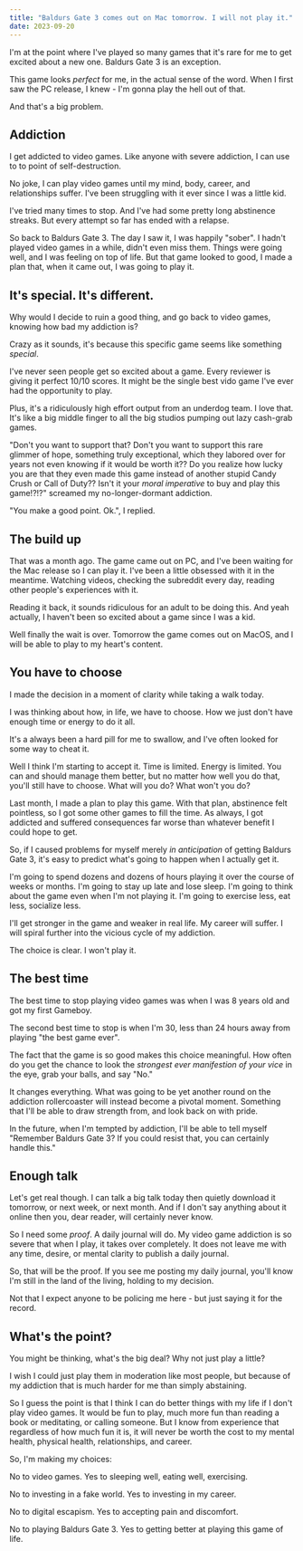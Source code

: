 ```yaml
---
title: "Baldurs Gate 3 comes out on Mac tomorrow. I will not play it."
date: 2023-09-20
---
```


I'm at the point where I've played so many games that it's rare for me to get excited about a new one. Baldurs Gate 3 is an exception.

This game looks *perfect* for me, in the actual sense of the word. When I first saw the PC release, I knew - I'm gonna play the hell out of that.

And that's a big problem.

## Addiction

I get addicted to video games. Like anyone with severe addiction, I can use to to point of self-destruction. 

No joke, I can play video games until my mind, body, career, and relationships suffer. I've been struggling with it ever since I was a little kid. 

I've tried many times to stop. And I've had some pretty long abstinence streaks. But every attempt so far has ended with a relapse.

So back to Baldurs Gate 3. The day I saw it, I was happily "sober". I hadn't played video games in a while, didn't even miss them. Things were going well, and I was feeling on top of life. But that game looked to good, I made a plan that, when it came out, I was going to play it.

## It's special. It's different.

Why would I decide to ruin a good thing, and go back to video games, knowing how bad my addiction is? 

Crazy as it sounds, it's because this specific game seems like something *special*. 

I've never seen people get so excited about a game. Every reviewer is giving it perfect 10/10 scores. It might be the single best vido game I've ever had the opportunity to play. 

Plus, it's a ridiculously high effort output from an underdog team. I love that. It's like a big middle finger to all the big studios pumping out lazy cash-grab games. 

"Don't you want to support that? Don't you want to support this rare glimmer of hope, something truly exceptional, which they labored over for years not even knowing if it would be worth it?? Do you realize how lucky you are that they even made this game instead of another stupid Candy Crush or Call of Duty?? Isn't it your *moral imperative* to buy and play this game!?!?" screamed my no-longer-dormant addiction.

"You make a good point. Ok.", I replied.

## The build up

That was a month ago. The game came out on PC, and I've been waiting for the Mac release so I can play it. I've been a little obsessed with it in the meantime. Watching videos, checking the subreddit every day, reading other people's experiences with it. 

Reading it back, it sounds ridiculous for an adult to be doing this. And yeah actually, I haven't been so excited about a game since I was a kid.

Well finally the wait is over. Tomorrow the game comes out on MacOS, and I will be able to play to my heart's content.

## You have to choose

I made the decision in a moment of clarity while taking a walk today.

I was thinking about how, in life, we have to choose. How we just don't have enough time or energy to do it all.

It's a always been a hard pill for me to swallow, and I've often looked for some way to cheat it.

Well I think I'm starting to accept it. Time is limited. Energy is limited. You can and should manage them better, but no matter how well you do that, you'll still have to choose. What will you do? What won't you do?

Last month, I made a plan to play this game. With that plan, abstinence felt pointless, so I got some other games to fill the time. As always, I got addicted and suffered consequences far worse than whatever benefit I could hope to get.

So, if I caused problems for myself merely *in anticipation* of getting Baldurs Gate 3, it's easy to predict what's going to happen when I actually get it.

I'm going to spend dozens and dozens of hours playing it over the course of weeks or months. I'm going to stay up late and lose sleep. I'm going to think about the game even when I'm not playing it. I'm going to exercise less, eat less, socialize less.

I'll get stronger in the game and weaker in real life. My career will suffer. I will spiral further into the vicious cycle of my addiction.

The choice is clear. I won't play it.

## The best time

The best time to stop playing video games was when I was 8 years old and got my first Gameboy.

The second best time to stop is when I'm 30, less than 24 hours away from playing "the best game ever".

The fact that the game is so good makes this choice meaningful. How often do you get the chance to look the *strongest ever manifestion of your vice* in the eye, grab your balls, and say "No."

It changes everything. What was going to be yet another round on the addiction rollercoaster will instead become a pivotal moment. Something that I'll be able to draw strength from, and look back on with pride.

In the future, when I'm tempted by addiction, I'll be able to tell myself "Remember Baldurs Gate 3? If you could resist that, you can certainly handle this."

## Enough talk

Let's get real though. I can talk a big talk today then quietly download it tomorrow, or next week, or next month. And if I don't say anything about it online then you, dear reader, will certainly never know.

So I need some *proof*. A daily journal will do. My video game addiction is so severe that when I play, it takes over completely. It does not leave me with any time, desire, or mental clarity to publish a daily journal.

So, that will be the proof. If you see me posting my daily journal, you'll know I'm still in the land of the living, holding to my decision.

Not that I expect anyone to be policing me here - but just saying it for the record.

## What's the point?

You might be thinking, what's the big deal? Why not just play a little? 

I wish I could just play them in moderation like most people, but because of my addiction that is much harder for me than simply abstaining. 

So I guess the point is that I think I can do better things with my life if I don't play video games. It would be fun to play, much more fun than reading a book or meditating, or calling someone. But I know from experience that regardless of how much fun it is, it will never be worth the cost to my mental health, physical health, relationships, and career.

So, I'm making my choices: 

No to video games. Yes to sleeping well, eating well, exercising. 

No to investing in a fake world. Yes to investing in my career.

No to digital escapism. Yes to accepting pain and discomfort.

No to playing Baldurs Gate 3. Yes to getting better at playing this game of life.
